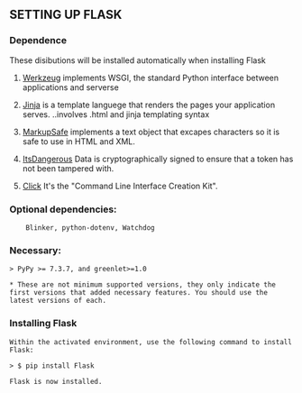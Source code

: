 ## SETTING UP FLASK


### Dependence
These disibutions will be installed automatically when installing Flask

1. [Werkzeug](https://palletsprojects.com/p/werkzeug/) implements WSGI, the standard Python interface between applications and serverse

2. [Jinja](https://palletsprojects.com/p/jinja/) is a template languege that renders the pages your application serves. ..involves .html and jinja templating syntax

3. [MarkupSafe](https://palletsprojects.com/p/markupsafe/) implements a text object that excapes characters so it is safe to use in HTML and XML.

4. [ItsDangerous](https://palletsprojects.com/p/itsdangerous/) Data is cryptographically signed to ensure that a token has not been tampered with.

5. [Click](https://palletsprojects.com/p/click/) It's the "Command Line Interface Creation Kit".


### Optional dependencies: 
        Blinker, python-dotenv, Watchdog

### Necessary:
    > PyPy >= 7.3.7, and greenlet>=1.0
    
    * These are not minimum supported versions, they only indicate the first versions that added necessary features. You should use the latest versions of each.

### Installing Flask
    Within the activated environment, use the following command to install Flask:

    > $ pip install Flask
    
    Flask is now installed. 